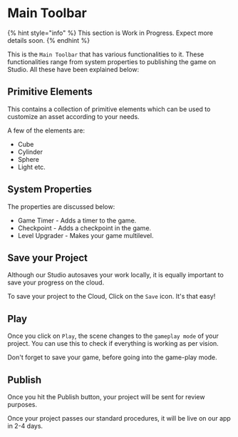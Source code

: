 # Main Toolbar

{% hint style="info" %}
This section is Work in Progress. Expect more details soon.&#x20;
{% endhint %}

This is the `Main Toolbar` that has various functionalities to it. These functionalities range from system properties to publishing the game on Studio. All these have been explained below:

## Primitive Elements

This contains a collection of primitive elements which can be used to customize an asset according to your needs.

A few of the elements are:&#x20;

* Cube
* Cylinder
* Sphere
* Light etc.

## System Properties

The properties are discussed below:

* Game Timer - Adds a timer to the game.
* Checkpoint -  Adds a checkpoint in the game.
* Level Upgrader - Makes your game multilevel.

## Save your Project

Although our Studio autosaves your work locally, it is equally important to save your progress on the cloud.&#x20;

To save your project to the Cloud, Click on the `Save` icon. It's that easy!

## Play

Once you click on `Play`, the scene changes to the `gameplay mode` of your project. You can use this to check if everything is working as per vision.&#x20;

Don't forget to save your game, before going into the game-play mode.

## Publish

Once you hit the Publish button, your project will be sent for review purposes.&#x20;

Once your project passes our standard procedures, it will be live on our app in 2-4 days.



